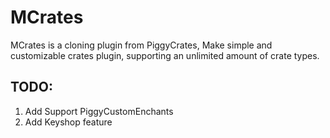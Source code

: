 # MCrates
<p>MCrates is a cloning plugin from PiggyCrates, Make simple and customizable crates plugin, supporting an unlimited amount of crate types.</p>
<h2>TODO:</h2>
<ol>
  <li>Add Support PiggyCustomEnchants</li>
  <li>Add Keyshop feature</li>
</ol>
